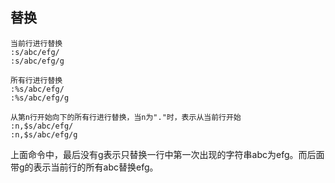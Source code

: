 ## 替换

```
当前行进行替换
:s/abc/efg/
:s/abc/efg/g

所有行进行替换
:%s/abc/efg/
:%s/abc/efg/g

从第n行开始向下的所有行进行替换，当n为"."时，表示从当前行开始
:n,$s/abc/efg/
:n,$s/abc/efg/g
```
上面命令中，最后没有g表示只替换一行中第一次出现的字符串abc为efg。而后面带g的表示当前行的所有abc替换efg。